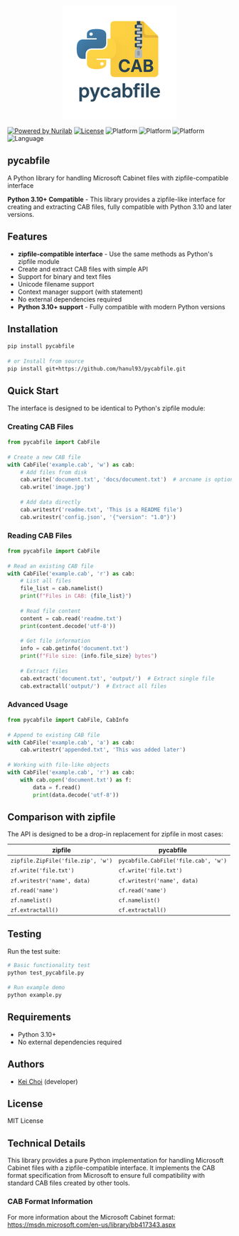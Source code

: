 <p align="center">
	<img src="https://github.com/hanul93/pycabfile/blob/1.0.1/doc/pycabfile_logo.png" width="256" alt="pycabfile logo">
</p>

[![Powered by Nurilab](https://img.shields.io/badge/powered%20by-Nurilab-orange.svg?style=flat&colorA=E1523D&colorB=007D8A)](
https://nurilab.com)
[![License](https://img.shields.io/badge/license-MIT-blue.svg)](LICENSE)
![Platform](https://img.shields.io/badge/platform-windows-lightgrey.svg)
![Platform](https://img.shields.io/badge/platform-linux-lightgrey.svg)
![Platform](https://img.shields.io/badge/platform-mac-lightgrey.svg)
![Language](https://img.shields.io/badge/Python-V3.10+-brightgreen)

## pycabfile

A Python library for handling Microsoft Cabinet files with zipfile-compatible interface

**Python 3.10+ Compatible** - This library provides a zipfile-like interface for creating and extracting CAB files, fully compatible with Python 3.10 and later versions.

## Features

- **zipfile-compatible interface** - Use the same methods as Python's zipfile module
- Create and extract CAB files with simple API
- Support for binary and text files
- Unicode filename support
- Context manager support (with statement)
- No external dependencies required
- **Python 3.10+ support** - Fully compatible with modern Python versions

## Installation

```bash
pip install pycabfile

# or Install from source
pip install git+https://github.com/hanul93/pycabfile.git
```

## Quick Start

The interface is designed to be identical to Python's zipfile module:

### Creating CAB Files

```python
from pycabfile import CabFile

# Create a new CAB file
with CabFile('example.cab', 'w') as cab:
    # Add files from disk
    cab.write('document.txt', 'docs/document.txt')  # arcname is optional
    cab.write('image.jpg')

    # Add data directly
    cab.writestr('readme.txt', 'This is a README file')
    cab.writestr('config.json', '{"version": "1.0"}')
```

### Reading CAB Files

```python
from pycabfile import CabFile

# Read an existing CAB file
with CabFile('example.cab', 'r') as cab:
    # List all files
    file_list = cab.namelist()
    print(f"Files in CAB: {file_list}")

    # Read file content
    content = cab.read('readme.txt')
    print(content.decode('utf-8'))

    # Get file information
    info = cab.getinfo('document.txt')
    print(f"File size: {info.file_size} bytes")

    # Extract files
    cab.extract('document.txt', 'output/')  # Extract single file
    cab.extractall('output/')  # Extract all files
```

### Advanced Usage

```python
from pycabfile import CabFile, CabInfo

# Append to existing CAB file
with CabFile('example.cab', 'a') as cab:
    cab.writestr('appended.txt', 'This was added later')

# Working with file-like objects
with CabFile('example.cab', 'r') as cab:
    with cab.open('document.txt') as f:
        data = f.read()
        print(data.decode('utf-8'))
```

## Comparison with zipfile

The API is designed to be a drop-in replacement for zipfile in most cases:

| zipfile                            | pycabfile                            |
| ---------------------------------- | ------------------------------------ |
| `zipfile.ZipFile('file.zip', 'w')` | `pycabfile.CabFile('file.cab', 'w')` |
| `zf.write('file.txt')`             | `cf.write('file.txt')`               |
| `zf.writestr('name', data)`        | `cf.writestr('name', data)`          |
| `zf.read('name')`                  | `cf.read('name')`                    |
| `zf.namelist()`                    | `cf.namelist()`                      |
| `zf.extractall()`                  | `cf.extractall()`                    |

## Testing

Run the test suite:

```bash
# Basic functionality test
python test_pycabfile.py

# Run example demo
python example.py
```

## Requirements

- Python 3.10+
- No external dependencies required

## Authors

- [Kei Choi](https://github.com/hanul93) (developer)

## License

MIT License

## Technical Details

This library provides a pure Python implementation for handling Microsoft Cabinet files with a zipfile-compatible interface. It implements the CAB format specification from Microsoft to ensure full compatibility with standard CAB files created by other tools.

### CAB Format Information

For more information about the Microsoft Cabinet format:
https://msdn.microsoft.com/en-us/library/bb417343.aspx
